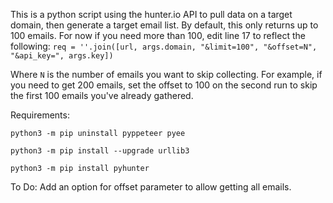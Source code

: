 This is a python script using the hunter.io API to pull data on a target domain, then generate a target email list. By default, this only returns up to 100 emails.
For now if you need more than 100, edit line 17 to reflect the following:
`req = ''.join([url, args.domain, "&limit=100", "&offset=N", "&api_key=", args.key])`

Where `N` is the number of emails you want to skip collecting. For example, if you need to get 200 emails, set the offset to 100 on the second run to skip the first 100 emails you've already gathered.



Requirements: 

`python3 -m pip uninstall pyppeteer pyee`

`python3 -m pip install --upgrade urllib3`

`python3 -m pip install pyhunter`

To Do: Add an option for offset parameter to allow getting all emails.

